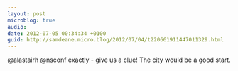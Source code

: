 ```yaml
---
layout: post
microblog: true
audio: 
date: 2012-07-05 00:34:34 +0100
guid: http://samdeane.micro.blog/2012/07/04/t220661911447011329.html
---
```

@alastairh @nsconf exactly - give us a clue! The city would be a good start.

